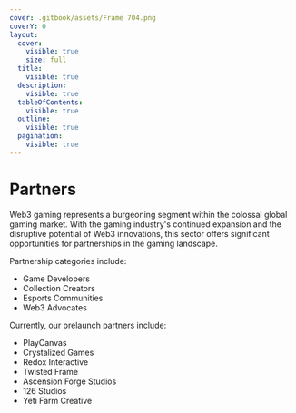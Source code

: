 ```yaml
---
cover: .gitbook/assets/Frame 704.png
coverY: 0
layout:
  cover:
    visible: true
    size: full
  title:
    visible: true
  description:
    visible: true
  tableOfContents:
    visible: true
  outline:
    visible: true
  pagination:
    visible: true
---
```


# Partners

Web3 gaming represents a burgeoning segment within the colossal global gaming market. With the gaming industry's continued expansion and the disruptive potential of Web3 innovations, this sector offers significant opportunities for partnerships in the gaming landscape.&#x20;

Partnership categories include:

* Game Developers
* Collection Creators
* Esports Communities
* Web3 Advocates&#x20;

Currently, our prelaunch partners include:

* PlayCanvas
* Crystalized Games
* Redox Interactive&#x20;
* Twisted Frame
* Ascension Forge Studios
* 126 Studios
* Yeti Farm Creative
